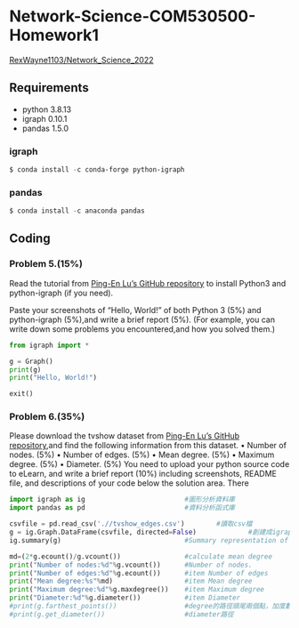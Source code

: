 # Network-Science-COM530500-Homework1
[RexWayne1103/Network_Science_2022](https://github.com/RexWayne1103/Network_Science_2022)
## Requirements
* python 3.8.13
* igraph 0.10.1
* pandas 1.5.0
### igraph
```powershell
$ conda install -c conda-forge python-igraph
```
### pandas
```powershell
$ conda install -c anaconda pandas
```
## Coding
### Problem 5.(15%) 
Read the tutorial from [Ping-En Lu’s GitHub repository](https://github.com/PingEnLu/Network-Science-COM530500/tree/master/Network_Science_Python_iGraph_Tutorial) to install Python3 and python-igraph (if you need).

Paste your screenshots of “Hello, World!” of both Python 3 (5%) and python-igraph (5%),and write a brief report (5%). (For example, you can write down some problems you encountered,and how you solved them.)

```python
from igraph import *

g = Graph()
print(g)
print("Hello, World!")

exit()
```
### Problem 6.(35%) 
Please download the tvshow dataset from [Ping-En Lu’s GitHub repository](https://github.com/PingEnLu/Network-Science-COM530500/tree/master/Network_Science_Python_iGraph_Tutorial),and find the following information from this dataset.
  • Number of nodes. (5%)
  • Number of edges. (5%)
  • Mean degree. (5%)
  • Maximum degree. (5%)
  • Diameter. (5%)
  You need to upload your python source code to eLearn, and write a brief report (10%)
including screenshots, README file, and descriptions of your code below the solution
area. There
```python
import igraph as ig                         #圖形分析資料庫
import pandas as pd                         #資料分析函式庫

csvfile = pd.read_csv('.//tvshow_edges.csv')        #讀取csv檔
g = ig.Graph.DataFrame(csvfile, directed=False)             #創建成igraph，已無向圖方式創建
ig.summary(g)                               #Summary representation of a graph.

md=(2*g.ecount()/g.vcount())                #calculate mean degree
print("Number of nodes:%d"%g.vcount())      #Number of nodes. 
print("Number of edges:%d"%g.ecount())      #item Number of edges
print("Mean degree:%s"%md)	                #item Mean degree
print("Maximum degree:%d"%g.maxdegree())	#item Maximum degree
print("Diameter:%d"%g.diameter())           #item Diameter
#print(g.farthest_points())                 #degree的路徑頭尾兩個點，加度數
#print(g.get_diameter())                    #diameter路徑
```